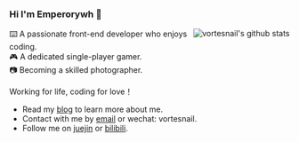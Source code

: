 ### Hi I'm Emperorywh 👋

<img style="max-width: 450px" align="right" src="https://github-readme-stats.vercel.app/api?username=vortesnail&show_icons=true&icon_color=0366d6&border_color=0366d6&theme=transparent&hide_title=true&include_all_commits=true&count_private=true&hide_rank=true" alt="vortesnail's github stats"/>

⌨️ A passionate front-end developer who enjoys coding.  
🎮 A dedicated single-player gamer.  
📷 Becoming a skilled photographer.

Working for life, coding for love！

- Read my [blog](https://github.com/vortesnail/blog) to learn more about me.
- Contact with me by [email](1091331061@qq.com) or wechat: vortesnail.
- Follow me on [juejin](https://juejin.cn/user/8451825602654/posts) or [bilibili](https://space.bilibili.com/80755916).
